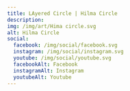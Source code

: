 ```yaml
---
title: LAyered Circle | Hilma Circle
description: 
img: /img/art/Hima circle.svg
alt: Hilma Circle
social:
  facebook: /img/social/facebook.svg
  instagram: /img/social/instagram.svg
  youtube: /img/social/youtube.svg
  facebookAlt: Facebook
  instagramAlt: Instagram
  youtubeAlt: Youtube
---
```

